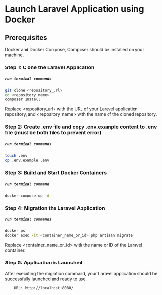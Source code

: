 # Launch Laravel Application using Docker
## Prerequisites

Docker and Docker Compose, Composer should be installed on your machine.

### Step 1: Clone the Laravel Application
##### `run terminal commands`
```sh 
git clone <repository_url>
cd <repository_name>
composer install
```
Replace <repository_url> with the URL of your Laravel application repository, and <repository_name> with the name of the cloned repository.

### Step 2: Create .env file and copy .env.example content to .env file (must be both files to prevent error) 
##### `run terminal commands`
```sh
touch .env
cp .env.example .env
```
### Step 3: Build and Start Docker Containers
##### `run terminal command`
```sh
docker-compose up -d
```
### Step 4: Migration the Laravel Application
##### `run terminal commands`
```sh
docker ps
docker exec -it <container_name_or_id> php artisan migrate
```
Replace <container_name_or_id> with the name or ID of the Laravel container.

### Step 5: Application is Launched

After executing the migration command, your Laravel application should be successfully launched and ready to use.

```sh
    URL: http://localhost:8080/
```